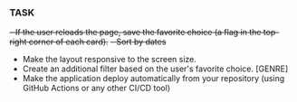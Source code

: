 ### TASK
~~- If the user reloads the page, save the favorite choice (a flag in the top-right corner of each card).~~
~~- Sort by dates~~
- Make the layout responsive to the screen size.
- Create an additional filter based on the user's favorite choice. [GENRE]
- Make the application deploy automatically from your repository (using GitHub Actions or any other CI/CD tool)